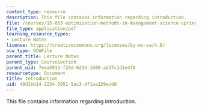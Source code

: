 ```yaml
---
content_type: resource
description: This file contains information regarding introduction.
file: /courses/15-053-optimization-methods-in-management-science-spring-2013/40d1bb14223439515ac3df1aa229ecdd_MIT15_053S13_lec1.pdf
file_type: application/pdf
learning_resource_types:
- Lecture Notes
license: https://creativecommons.org/licenses/by-nc-sa/4.0/
ocw_type: OCWFile
parent_title: Lecture Notes
parent_type: CourseSection
parent_uid: 7eea5913-f25d-623d-1680-a2d7c1d1e4f0
resourcetype: Document
title: Introduction
uid: 40d1bb14-2234-3951-5ac3-df1aa229ecdd
---
```

This file contains information regarding introduction.